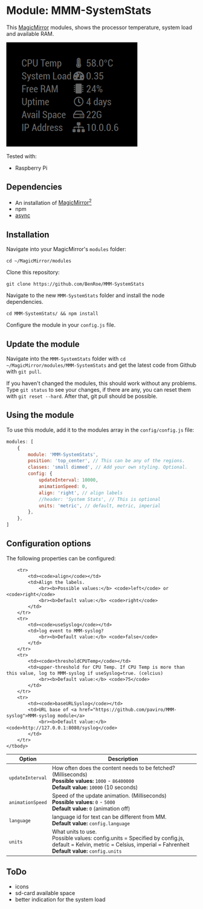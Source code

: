 # Module: MMM-SystemStats
This [MagicMirror](https://github.com/MichMich/MagicMirror) modules, shows the processor temperature, system load and available RAM.

![Magic-Mirror Module MMM-SystemStats screenshot](https://raw.githubusercontent.com/BenRoe/MMM-SystemStats/master/screenshot.png)

Tested with:
- Raspberry Pi

## Dependencies
- An installation of [MagicMirror<sup>2</sup>](https://github.com/MichMich/MagicMirror)
- npm
- [async](https://www.npmjs.com/package/async)

## Installation

Navigate into your MagicMirror's `modules` folder:
```
cd ~/MagicMirror/modules
```

Clone this repository:
```
git clone https://github.com/BenRoe/MMM-SystemStats
```

Navigate to the new `MMM-SystemStats` folder and install the node dependencies.
```
cd MMM-SystemStats/ && npm install
```

Configure the module in your `config.js` file.

## Update the module

Navigate into the `MMM-SystemStats` folder with `cd ~/MagicMirror/modules/MMM-SystemStats` and get the latest code from Github with `git pull`.

If you haven't changed the modules, this should work without any problems. Type `git status` to see your changes, if there are any, you can reset them with `git reset --hard`. After that, git pull should be possible.

## Using the module

To use this module, add it to the modules array in the `config/config.js` file:
```javascript
modules: [
	{
		module: 'MMM-SystemStats',
		position: 'top_center', // This can be any of the regions.
		classes: 'small dimmed', // Add your own styling. Optional.
		config: {
			updateInterval: 10000,
			animationSpeed: 0,
			align: 'right', // align labels
			//header: 'System Stats', // This is optional
			units: 'metric', // default, metric, imperial
		},
	},
]
```

## Configuration options

The following properties can be configured:

<table width="100%">
	<thead>
		<tr>
			<th>Option</th>
			<th width="100%">Description</th>
		</tr>
	</thead>
	<tbody>
		<tr>
			<td><code>updateInterval</code></td>
			<td>How often does the content needs to be fetched? (Milliseconds)
				<br><b>Possible values:</b> <code>1000</code> - <code>86400000</code>
				<br><b>Default value:</b> <code>10000</code> (10 seconds)
			</td>
		</tr>
		<tr>
			<td><code>animationSpeed</code></td>
			<td>Speed of the update animation. (Milliseconds)
				<br><b>Possible values:</b> <code>0</code> - <code>5000</code>
				<br><b>Default value:</b> <code>0</code> (animation off)
			</td>
		</tr>
		<tr>
			<td><code>language</code></td>
			<td>language id for text can be different from MM.
				<br><b>Default value:</b> <code>config.language</code>
			</td>
		</tr>
		<tr>
			<td><code>units</code></td>
			<td>What units to use.
				<br>Possible values: config.units = Specified by config.js, default = Kelvin, metric = Celsius, imperial = Fahrenheit
				<br><b>Default value:</b> <code>config.units</code>
			</td>
		</tr>

		<tr>
			<td><code>align</code></td>
			<td>Align the labels.
				<br><b>Possible values:</b> <code>left</code> or <code>right</code>
				<br><b>Default value:</b> <code>right</code>
			</td>
		</tr>
		<tr>
			<td><code>useSyslog</code></td>
			<td>log event to MMM-syslog?
				<br><b>Default value:</b> <code>false</code>
			</td>
		</tr>
		<tr>
			<td><code>thresholdCPUTemp</code></td>
			<td>upper-threshold for CPU Temp. If CPU Temp is more than this value, log to MMM-syslog if useSyslog=true. (celcius)
				<br><b>Default value:</b> <code>75</code>
			</td>
		</tr>
		<tr>
			<td><code>baseURLSyslog</code></td>
			<td>URL base of <a href="https://github.com/paviro/MMM-syslog">MMM-syslog module</a>
				<br><b>Default value:</b> <code>http://127.0.0.1:8080/syslog</code>
			</td>
		</tr>
	</tbody>
</table>

## ToDo
- icons
- sd-card available space
- better indication for the system load
